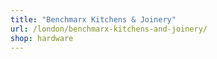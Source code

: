 ```yaml
---
title: "Benchmarx Kitchens & Joinery"
url: /london/benchmarx-kitchens-and-joinery/
shop: hardware
---
```

